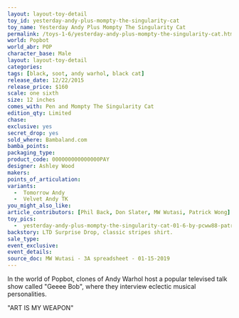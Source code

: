 ```yaml
---
layout: layout-toy-detail 
toy_id: yesterday-andy-plus-mompty-the-singularity-cat
toy_name: Yesterday Andy Plus Mompty The Singularity Cat
permalink: /toys-1-6/yesterday-andy-plus-mompty-the-singularity-cat.html
world: Popbot
world_abr: POP
character_base: Male
layout: layout-toy-detail
categories: 
tags: [black, soot, andy warhol, black cat]
release_date: 12/22/2015
release_price: $160 
scale: one sixth
size: 12 inches
comes_with: Pen and Mompty The Singularity Cat
edition_qty: Limited
chase: 
exclusive: yes
secret_drop: yes
sold_where: Bambaland.com
bamba_points: 
packaging_type: 
product_code: 000000000000000PAY
designer: Ashley Wood
makers: 
points_of_articulation: 
variants: 
  -  Tomorrow Andy
  -  Velvet Andy TK
you_might_also_like: 
article_contributors: [Phil Back, Don Slater, MW Wutasi, Patrick Wong]
toy_pics: 
  -  yesterday-andy-plus-mompty-the-singularity-cat-01-6-by-pcww88-patrick-wong.jpg
backstory: LTD Surprise Drop, classic stripes shirt.
sale_type: 
event_exclusive: 
event_details: 
source_doc: MW Wutasi - 3A spreadsheet - 01-15-2019
---
```

In the world of Popbot, clones of Andy Warhol host a popular televised talk show called "Geeee Bob", where they interview eclectic musical personalities.

"ART IS MY WEAPON"